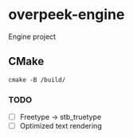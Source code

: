 # overpeek-engine
Engine project

## CMake
```
cmake -B /build/
```


### TODO
- [ ] Freetype -> stb_truetype
- [ ] Optimized text rendering

